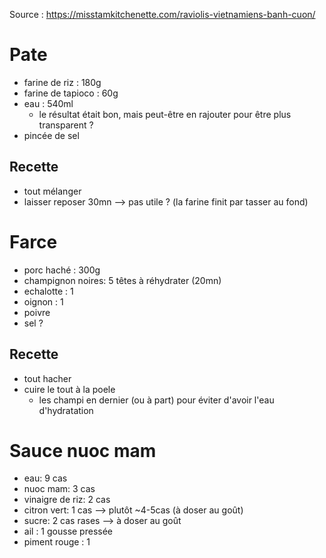 Source : https://misstamkitchenette.com/raviolis-vietnamiens-banh-cuon/

# Pate
- farine de riz : 180g
- farine de tapioco : 60g
- eau : 540ml
    - le résultat était bon, mais peut-être en rajouter pour être plus transparent ?
- pincée de sel

## Recette
- tout mélanger
- laisser reposer 30mn --> pas utile ? (la farine finit par tasser au fond)

# Farce
- porc haché : 300g
- champignon noires: 5 têtes à réhydrater (20mn)
- echalotte : 1
- oignon : 1
- poivre
- sel ?

## Recette
- tout hacher
- cuire le tout à la poele
    - les champi en dernier (ou à part) pour éviter d'avoir l'eau d'hydratation

# Sauce nuoc mam
- eau: 9 cas
- nuoc mam: 3 cas
- vinaigre de riz: 2 cas
- citron vert: 1 cas --> plutôt ~4-5cas (à doser au goût)
- sucre: 2 cas rases --> à doser au goût
- ail : 1 gousse pressée
- piment rouge : 1


